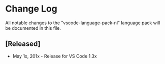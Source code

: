 # Change Log

All notable changes to the "vscode-language-pack-nl" language pack will be
documented in this file.

## [Released]

-   May 1x, 201x - Release for VS Code 1.3x

